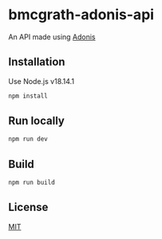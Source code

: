 # bmcgrath-adonis-api

An API made using [Adonis](https://adonisjs.com/)

## Installation

Use Node.js v18.14.1

```bash
npm install
```

## Run locally

```bash
npm run dev
```

## Build

```bash
npm run build
```

## License

[MIT](https://choosealicense.com/licenses/mit/)
